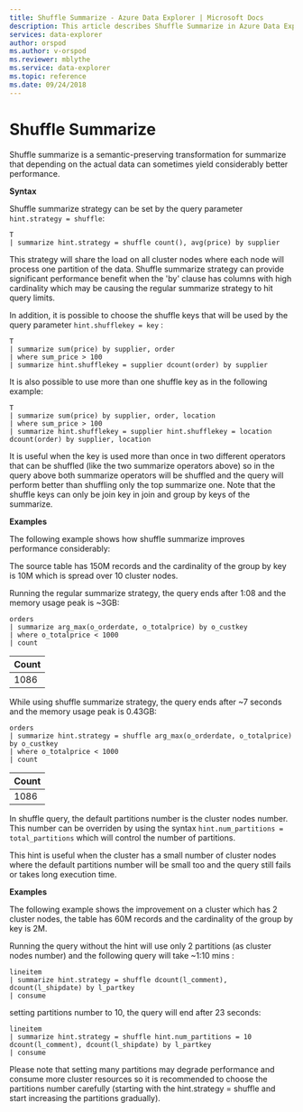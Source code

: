 ```yaml
---
title: Shuffle Summarize - Azure Data Explorer | Microsoft Docs
description: This article describes Shuffle Summarize in Azure Data Explorer.
services: data-explorer
author: orspod
ms.author: v-orspod
ms.reviewer: mblythe
ms.service: data-explorer
ms.topic: reference
ms.date: 09/24/2018
---
```

# Shuffle Summarize

Shuffle summarize is a semantic-preserving transformation for summarize that depending on the actual data can sometimes yield considerably better performance.

**Syntax**

Shuffle summarize strategy can be set by the query parameter `hint.strategy = shuffle`:

```kusto
T
| summarize hint.strategy = shuffle count(), avg(price) by supplier
```


This strategy will share the load on all cluster nodes where each node will process one partition of the data.
Shuffle summarize strategy can provide significant performance benefit when the 'by' clause has columns with high cardinality which may be causing the regular summarize strategy to hit query limits.

In addition, it is possible to choose the shuffle keys that will be used by the query parameter `hint.shufflekey = key` :

```kusto
T
| summarize sum(price) by supplier, order
| where sum_price > 100
| summarize hint.shufflekey = supplier dcount(order) by supplier
```

It is also possible to use more than one shuffle key as in the following example:

```kusto
T
| summarize sum(price) by supplier, order, location
| where sum_price > 100
| summarize hint.shufflekey = supplier hint.shufflekey = location dcount(order) by supplier, location
```


It is useful when the key is used more than once in two different operators that can be shuffled (like the two summarize operators above) so in the query above both summarize operators will be shuffled and the query will perform better than shuffling only the top summarize one.
Note that the shuffle keys can only be join key in join and group by keys of the summarize.

**Examples**

The following example shows how shuffle summarize improves performance considerably:

The source table has 150M records and the cardinality of the group by key is 10M which is spread over 10 cluster nodes.

Running the regular summarize strategy, the query ends after 1:08 and the memory usage peak is ~3GB:


```kusto
orders
| summarize arg_max(o_orderdate, o_totalprice) by o_custkey 
| where o_totalprice < 1000
| count
```

|Count|
|---|
|1086|


While using shuffle summarize strategy, the query ends after ~7 seconds and the memory usage peak is 0.43GB:

```kusto
orders
| summarize hint.strategy = shuffle arg_max(o_orderdate, o_totalprice) by o_custkey 
| where o_totalprice < 1000
| count
```

|Count|
|---|
|1086|


In shuffle query, the default partitions number is the cluster nodes number. This number can be overriden by using the syntax `hint.num_partitions = total_partitions` which will control the number of partitions.

This hint is useful when the cluster has a small number of cluster nodes where the default partitions number will be small too and the query still fails or takes long execution time.

**Examples**

The following example shows the improvement on a cluster which has 2 cluster nodes, the table has 60M records and the cardinality of the group by key is 2M.

Running the query without the hint will use only 2 partitions (as cluster nodes number) and the following query will take ~1:10 mins :

```kusto
lineitem	
| summarize hint.strategy = shuffle dcount(l_comment), dcount(l_shipdate) by l_partkey 
| consume
```

setting partitions number to 10, the query will end after 23 seconds: 

```kusto
lineitem	
| summarize hint.strategy = shuffle hint.num_partitions = 10 dcount(l_comment), dcount(l_shipdate) by l_partkey 
| consume
```

Please note that setting many partitions may degrade performance and consume more cluster resources so it is recommended to choose the partitions number carefully (starting with the hint.strategy = shuffle and start increasing the partitions gradually).